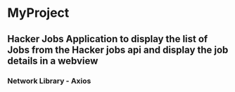 # MyProject
## Hacker Jobs Application to display the list of Jobs from the Hacker jobs api and display the job details in a webview
### Network Library - Axios
